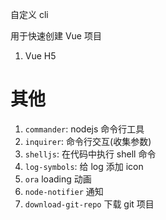 

自定义 cli 

用于快速创建 Vue 项目

1. Vue H5



# 其他

1. `commander`: nodejs 命令行工具
2. `inquirer`: 命令行交互(收集参数)
3. `shelljs`: 在代码中执行 shell 命令
4. `log-symbols`: 给 log 添加 icon
5. `ora` loading 动画
6. `node-notifier` 通知
7. `download-git-repo` 下载 git 项目

